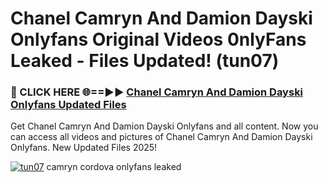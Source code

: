 # Chanel Camryn And Damion Dayski Onlyfans Original Videos 0nlyFans Leaked - Files Updated! (tun07)

<h3>🔴 CLICK HERE 🌐==►► <a href="https://tinyurl.com/ms9xzufz" rel="nofollow">Chanel Camryn And Damion Dayski Onlyfans Updated Files</a></h3>

Get Chanel Camryn And Damion Dayski Onlyfans and all content. Now you can access all videos and pictures of Chanel Camryn And Damion Dayski Onlyfans. New Updated Files 2025!

[![tun07](https://i.imgur.com/PQ7UWWw.gif)](https://tinyurl.com/ms9xzufz)
camryn cordova onlyfans leaked